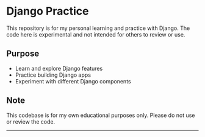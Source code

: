 # Django Practice

This repository is for my personal learning and practice with Django. The code here is experimental and not intended for others to review or use.

## Purpose

- Learn and explore Django features
- Practice building Django apps
- Experiment with different Django components

## Note

This codebase is for my own educational purposes only. Please do not use or review the code.

---
